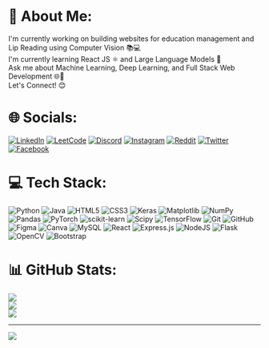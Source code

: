 # 💫 About Me:
I'm currently working on building websites for education management and Lip Reading using Computer Vision 📚💻<br>
I'm currently learning React JS ⚛️ and Large Language Models 🤖<br>
Ask me about Machine Learning, Deep Learning, and Full Stack Web Development 🌐🧠<br>
Let's Connect! 😊


# 🌐 Socials:
[![LinkedIn](https://img.shields.io/badge/LinkedIn-%230077B5.svg?logo=linkedin&logoColor=white)](https://www.linkedin.com/in/adithiyan-pv-68639b258/)
[![LeetCode](https://img.shields.io/badge/LeetCode-%23FFA116.svg?logo=leetcode&logoColor=white)](https://leetcode.com/u/Adithiyanpv/)
[![Discord](https://img.shields.io/badge/Discord-%237289DA.svg?logo=discord&logoColor=white)](https://discord.com/shop)
[![Instagram](https://img.shields.io/badge/Instagram-%23E4405F.svg?logo=Instagram&logoColor=white)](https://instagram.com/adithiyan_pv)
[![Reddit](https://img.shields.io/badge/Reddit-%23FF4500.svg?logo=Reddit&logoColor=white)](https://www.reddit.com/user/Special_Issue_1523/)
[![Twitter](https://img.shields.io/badge/Twitter-%231DA1F2.svg?logo=twitter&logoColor=white)](https://x.com/007Adithiyan)
[![Facebook](https://img.shields.io/badge/Facebook-%231877F2.svg?logo=facebook&logoColor=white)](https://www.facebook.com/profile.php?id=61562096729295)



# 💻 Tech Stack:
![Python](https://img.shields.io/badge/python-3670A0?style=for-the-badge&logo=python&logoColor=ffdd54) ![Java](https://img.shields.io/badge/java-%23ED8B00.svg?style=for-the-badge&logo=openjdk&logoColor=white) ![HTML5](https://img.shields.io/badge/html5-%23E34F26.svg?style=for-the-badge&logo=html5&logoColor=white) ![CSS3](https://img.shields.io/badge/css3-%231572B6.svg?style=for-the-badge&logo=css3&logoColor=white) ![Keras](https://img.shields.io/badge/Keras-%23D00000.svg?style=for-the-badge&logo=Keras&logoColor=white) ![Matplotlib](https://img.shields.io/badge/Matplotlib-%23ffffff.svg?style=for-the-badge&logo=Matplotlib&logoColor=black) ![NumPy](https://img.shields.io/badge/numpy-%23013243.svg?style=for-the-badge&logo=numpy&logoColor=white) ![Pandas](https://img.shields.io/badge/pandas-%23150458.svg?style=for-the-badge&logo=pandas&logoColor=white) ![PyTorch](https://img.shields.io/badge/PyTorch-%23EE4C2C.svg?style=for-the-badge&logo=PyTorch&logoColor=white) ![scikit-learn](https://img.shields.io/badge/scikit--learn-%23F7931E.svg?style=for-the-badge&logo=scikit-learn&logoColor=white) ![Scipy](https://img.shields.io/badge/SciPy-%230C55A5.svg?style=for-the-badge&logo=scipy&logoColor=%white) ![TensorFlow](https://img.shields.io/badge/TensorFlow-%23FF6F00.svg?style=for-the-badge&logo=TensorFlow&logoColor=white) ![Git](https://img.shields.io/badge/git-%23F05033.svg?style=for-the-badge&logo=git&logoColor=white) ![GitHub](https://img.shields.io/badge/github-%23121011.svg?style=for-the-badge&logo=github&logoColor=white) ![Figma](https://img.shields.io/badge/figma-%23F24E1E.svg?style=for-the-badge&logo=figma&logoColor=white) ![Canva](https://img.shields.io/badge/Canva-%2300C4CC.svg?style=for-the-badge&logo=Canva&logoColor=white) ![MySQL](https://img.shields.io/badge/mysql-4479A1.svg?style=for-the-badge&logo=mysql&logoColor=white) ![React](https://img.shields.io/badge/react-%2320232a.svg?style=for-the-badge&logo=react&logoColor=%2361DAFB) ![Express.js](https://img.shields.io/badge/express.js-%23404d59.svg?style=for-the-badge&logo=express&logoColor=%2361DAFB) ![NodeJS](https://img.shields.io/badge/node.js-6DA55F?style=for-the-badge&logo=node.js&logoColor=white) ![Flask](https://img.shields.io/badge/flask-%23000.svg?style=for-the-badge&logo=flask&logoColor=white) ![OpenCV](https://img.shields.io/badge/opencv-%23white.svg?style=for-the-badge&logo=opencv&logoColor=white) ![Bootstrap](https://img.shields.io/badge/bootstrap-%238511FA.svg?style=for-the-badge&logo=bootstrap&logoColor=white)
# 📊 GitHub Stats:
![](https://github-readme-stats.vercel.app/api?username=Adithiyanpv&theme=github_dark_dimmed&hide_border=false&include_all_commits=true&count_private=true)<br/>
![](https://github-readme-streak-stats.herokuapp.com/?user=Adithiyanpv&theme=github_dark_dimmed&hide_border=false)<br/>
![](https://github-readme-stats.vercel.app/api/top-langs/?username=Adithiyanpv&theme=github_dark_dimmed&hide_border=false&include_all_commits=true&count_private=true&layout=compact&hide=jupyter%20notebook)


---
[![](https://visitcount.itsvg.in/api?id=Adithiyanpv&icon=0&color=0)](https://visitcount.itsvg.in)

<!-- Proudly created with GPRM ( https://gprm.itsvg.in ) -->

